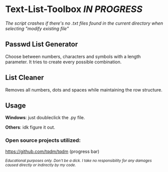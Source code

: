 # Text-List-Toolbox _IN PROGRESS_
_The script crashes if there's no .txt files found in the current directory when selecting "modify existing file"_


## Passwd List Generator
Choose between numbers, characters and symbols with a length parameter. It tries to create every possible combination.



## List Cleaner
Removes all numbers, dots and spaces while maintaining the row structure.





## Usage
**Windows**: just doubleclick the .py file.


**Others**: idk figure it out.



### Open source projects utilized:
https://github.com/tqdm/tqdm (progress bar)

<sub>_Educational purposes only. Don't be a dick. I take no responsibility for any damages caused directly or indirectly by my code._</sub>
